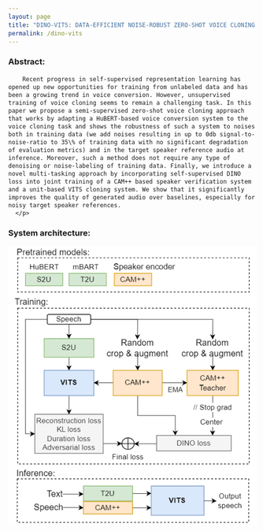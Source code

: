 ```yaml
---
layout: page
title: "DINO-VITS: DATA-EFFICIENT NOISE-ROBUST ZERO-SHOT VOICE CLONING VIA MULTI-TASKING WITH SELF-SUPERVISED SPEAKER VERIFICATION LOSS"
permalink: /dino-vits
---
```



<h3> Abstract:</h3>
      <p>
           
        Recent progress in self-supervised representation learning has opened up new opportunities for training from unlabeled data and has been a growing trend in voice conversion. However, unsupervised training of voice cloning seems to remain a challenging task. In this paper we propose a semi-supervised zero-shot voice cloning approach that works by adapting a HuBERT-based voice conversion system to the voice cloning task and shows the robustness of such a system to noises both in training data (we add noises resulting in up to 0db signal-to-noise-ratio to 35\% of training data with no significant degradation of evaluation metrics) and in the target speaker reference audio at inference. Moreover, such a method does not require any type of denoising or noise-labeling of training data. Finally, we introduce a novel multi-tasking approach by incorporating self-supervised DINO loss into joint training of a CAM++ based speaker verification system and a unit-based VITS cloning system. We show that it significantly improves the quality of generated audio over baselines, especially for noisy target speaker references.
      </p>


<h3>System architecture:</h3>

<center><p><img src="./images/dino_VITS.png" width="560"></p></center>
    


<object type="text/html" data="demopage_icassp2024_refnoise_subset.html" width="800" height="400"  ></object>
